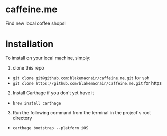 # caffeine.me
Find new local coffee shops!

# Installation
To imstall on your local machine, simply: 
1. clone this repo 
  - `git clone git@github.com:blakemacnair/caffeine.me.git` for ssh
  - `git clone https://github.com/blakemacnair/caffeine.me.git` for https
2. Install Carthage if you don't yet have it 
  - `brew install carthage`
3. Run the following command from the terminal in the project's root directory 
  - `carthage bootstrap --platform iOS`
